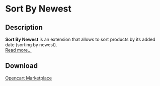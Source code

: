 # Sort By Newest

## Description
**Sort By Newest** is an extension that allows to sort products by its added date (sorting by newest).  
[Read more...](./module/README.md)

## Download
[Opencart Marketplace](https://www.opencart.com/index.php?route=marketplace/extension/info&extension_id=33523)
